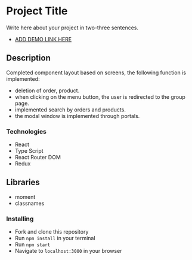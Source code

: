 # Project Title

Write here about your project in two-three sentences.
- [ADD DEMO LINK HERE]()

## Description

Completed component layout based on screens,
the following function is implemented:
- deletion of order, product.
- when clicking on the menu button, the user is redirected to the group page.
- implemented search by orders and products.
- the modal window is implemented through portals.

### Technologies
* React
* Type Script
* React Router DOM
* Redux

## Libraries
* moment
* classnames

### Installing
* Fork and clone this repository
* Run `npm install` in your terminal
* Run `npm start`
* Navigate to `localhost:3000` in your browser

